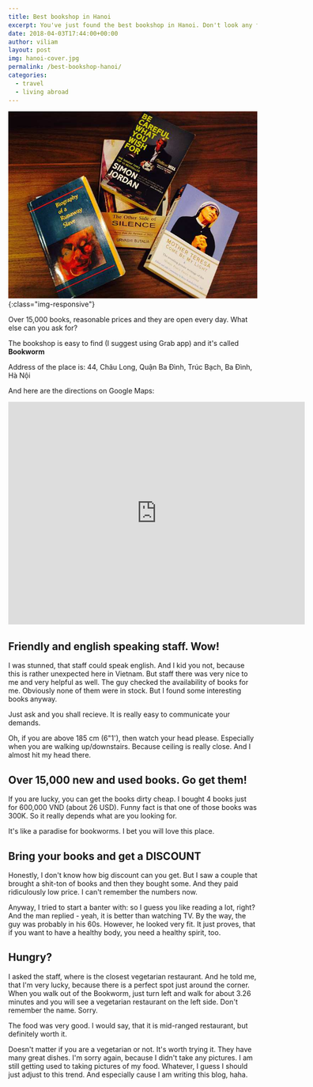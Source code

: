 ```yaml
---
title: Best bookshop in Hanoi
excerpt: You've just found the best bookshop in Hanoi. Don't look any further.
date: 2018-04-03T17:44:00+00:00
author: viliam
layout: post
img: hanoi-cover.jpg
permalink: /best-bookshop-hanoi/
categories:
  - travel
  - living abroad
---
```


![Hanoi Bookworm - best bookshop](/images/hanoi-book.jpg){:class="img-responsive"}

Over 15,000 books, reasonable prices and they are open every day. What else can you ask for?

The bookshop is easy to find (I suggest using Grab app) and it's called **Bookworm**

Address of the place is: 44, Châu Long, Quận Ba Đình, Trúc Bạch, Ba Đình, Hà Nội

And here are the directions on Google Maps:

<iframe src="https://www.google.com/maps/embed?pb=!1m23!1m12!1m3!1d119158.11243147404!2d105.7722852764573!3d21.04504585226825!2m3!1f0!2f0!3f0!3m2!1i1024!2i768!4f13.1!4m8!3e6!4m0!4m5!1s0x3135abb0458f06a7%3A0x26c7afa3bcb4ac66!2sbookworm+address+hanoi!3m2!1d21.045060199999998!2d105.84232569999999!5e0!3m2!1sen!2s!4v1522733122741" width="600" height="450" frameborder="0" style="border:0"> </iframe>

## Friendly and english speaking staff. Wow!

I was stunned, that staff could speak english. And I kid you not, because this is rather unexpected here in Vietnam. But staff there was very nice to me and very helpful as well. The guy checked the availability of books for me. Obviously none of them were in stock. But I found some interesting books anyway.

Just ask and you shall recieve. It is really easy to communicate your demands.

Oh, if you are above 185 cm (6"1'), then watch your head please. Especially when you are walking up/downstairs. Because ceiling is really close. And I almost hit my head there. 

## Over 15,000 new and used books. Go get them!

If you are lucky, you can get the books dirty cheap. I bought 4 books just for 600,000 VND (about 26 USD). Funny fact is that one of those books was 300K. So it really depends what are you looking for. 

It's like a paradise for bookworms. I bet you will love this place.

## Bring your books and get a DISCOUNT

Honestly, I don't know how big discount can you get. But I saw a couple that brought a shit-ton of books and then they bought some. And they paid ridiculously low price. I can't remember the numbers now.

Anyway, I tried to start a banter with: so I guess you like reading a lot, right? And the man replied - yeah, it is better than watching TV. By the way, the guy was probably in his 60s. However, he looked very fit. It just proves, that if you want to have a healthy body, you need a healthy spirit, too.

## Hungry?

I asked the staff, where is the closest vegetarian restaurant. And he told me, that I'm very lucky, because there is a perfect spot just around the corner. When you walk out of the Bookworm, just turn left and walk for about 3.26 minutes and you will see a vegetarian restaurant on the left side. Don't remember the name. Sorry.

The food was very good. I would say, that it is mid-ranged restaurant, but definitely worth it.

Doesn't matter if you are a vegetarian or not. It's worth trying it. They have many great dishes. I'm sorry again, because I didn't take any pictures. I am still getting used to taking pictures of my food. Whatever, I guess I should just adjust to this trend. And especially cause I am writing this blog, haha.
